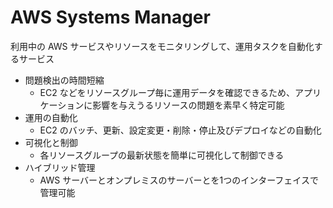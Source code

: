 # AWS Systems Manager

利用中の AWS サービスやリソースをモニタリングして、運用タスクを自動化するサービス

- 問題検出の時間短縮
  - EC2 などをリソースグループ毎に運用データを確認できるため、アプリケーションに影響を与えうるリソースの問題を素早く特定可能
- 運用の自動化
  - EC2 のバッチ、更新、設定変更・削除・停止及びデプロイなどの自動化
- 可視化と制御
  - 各リソースグループの最新状態を簡単に可視化して制御できる
- ハイブリッド管理
  - AWS サーバーとオンプレミスのサーバーとを1つのインターフェイスで管理可能
